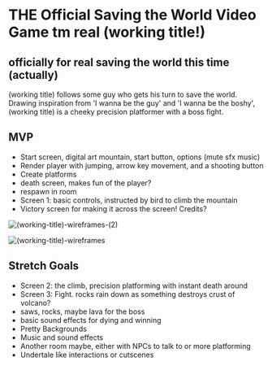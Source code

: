 # THE Official Saving the World Video Game tm real (working title!)
## officially for real saving the world this time (actually)

(working title) follows some guy who gets his turn to save the world. Drawing inspiration from 'I wanna be the guy' and 'I wanna be the boshy', (working title) is a cheeky precision platformer with a boss fight.


## MVP
- Start screen, digital art mountain, start button, options (mute sfx music)
- Render player  with jumping, arrow key movement, and a shooting button
- Create platforms
- death screen, makes fun of the player?
- respawn in room
- Screen 1: basic controls, instructed by bird to climb the mountain
- Victory screen for making it across the screen! Credits?

![(working-title)-wireframes-(2)](https://user-images.githubusercontent.com/118223189/204980504-bbab173a-01d1-4369-bb7d-6a5b7dc9b9cb.png)

![(working-title)-wireframes](https://user-images.githubusercontent.com/118223189/204980484-7e4b7110-f0bd-495e-bafb-9dedb0c81fa0.png)

## Stretch Goals
- Screen 2: the climb, precision platforming with instant death around
- Screen 3: Fight. rocks rain down as something destroys crust of volcano? 
- saws, rocks, maybe lava for the boss
- basic sound effects for dying and winning
- Pretty Backgrounds
- Music and sound effects
- Another room maybe, either with NPCs to talk to or more platforming
- Undertale like interactions or cutscenes
